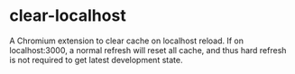 # clear-localhost

A Chromium extension to clear cache on localhost reload. If on localhost:3000, a normal refresh will reset all cache, and thus hard refresh is not required to get latest development state.
